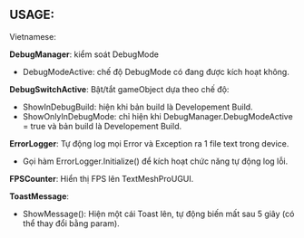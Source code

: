 
## USAGE:

Vietnamese:

**DebugManager**: kiểm soát DebugMode
- DebugModeActive: chế độ DebugMode có đang được kích hoạt không.

**DebugSwitchActive**: Bật/tắt gameObject dựa theo chế độ:
- ShowInDebugBuild: hiện khi bản build là Developement Build.
- ShowOnlyInDebugMode: chỉ hiện khi DebugManager.DebugModeActive = true và bản build là Developement Build.

**ErrorLogger**: Tự động log mọi Error và Exception ra 1 file text trong device.
- Gọi hàm ErrorLogger.Initialize() để kích hoạt chức năng tự động log lỗi.

**FPSCounter**: Hiển thị FPS lên TextMeshProUGUI.

**ToastMessage**: 
- ShowMessage(): Hiện một cái Toast lên, tự động biến mất sau 5 giây (có thể thay đổi bằng param).
